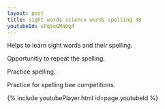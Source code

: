 ```yaml
---
layout: post
title: sight words science words spelling 38
youtubeId: sPqSoGMa0g4
---
```

 
 
Helps to learn sight words and their spelling.

Opportunitiy to repeat the spelling. 

Practice spelling. 
 
Practice for spelling bee competitions. 
 
{% include youtubePlayer.html id=page.youtubeId %}
 
 
